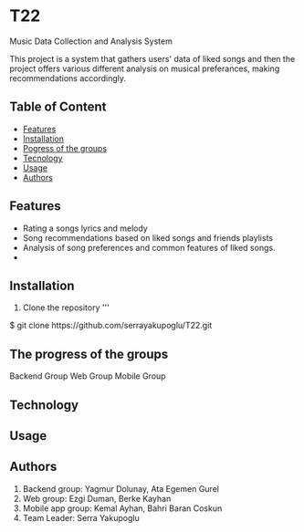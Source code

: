# T22
Music Data Collection and Analysis System

This project is a system that gathers users' data of liked songs and then the project offers various different analysis on musical preferances, making recommendations accordingly. 

## Table of Content 
- [Features](#features)
- [Installation](#installation)
- [Pogress of the groups](#progressofthegroups)
- [Tecnology](#technology)
- [Usage](#usage)
- [Authors](#Authors)


## Features 
- Rating a songs lyrics and melody
-  Song recommendations based on liked songs and friends playlists
- Analysis of song preferences and common features of liked songs.
- 


## Installation 
1. Clone the repository
'''
<p> $ git clone https://github.com/serrayakupoglu/T22.git</p> 


## The progress of the groups
Backend Group 
Web Group
Mobile Group

## Technology 

## Usage 

## Authors
1. Backend group: Yagmur Dolunay, Ata Egemen Gurel
2. Web group: Ezgi Duman, Berke Kayhan
3. Mobile app group: Kemal Ayhan, Bahri Baran Coskun
4. Team Leader: Serra Yakupoglu   




